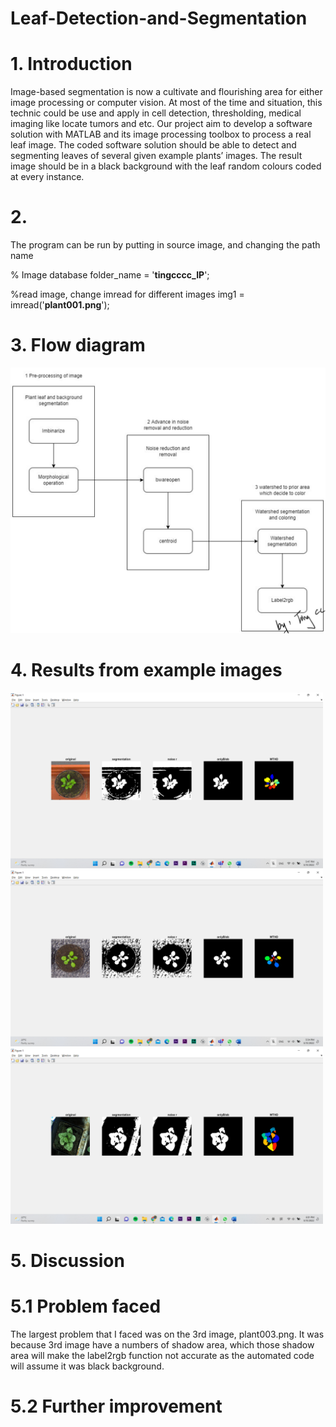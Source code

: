 # Leaf-Detection-and-Segmentation
# 1. Introduction
Image-based segmentation is now a cultivate and flourishing area for either image processing or computer vision. At most of the time and situation, this technic could be use and apply in cell detection, thresholding, medical imaging like locate tumors and etc. 
Our project aim to develop a software solution with MATLAB and its image processing toolbox to process a real leaf image. The coded software solution should be able to detect and segmenting leaves of several given example plants’ images. The result image should be in a black background with the leaf random colours coded at every instance.


# 2.
The program can be run by putting in source image, and changing the path name

% Image database
folder_name = '**tingcccc_IP**';

%read image, change imread for different images
img1           = imread('**plant001.png**');

# 3. Flow diagram
<img src="flow-diagram.jpg" alt="Watershed Approach" width="600" />


# 4. Results from example images
<img src="Result/Screenshot (244).png" alt="Watershed Approach" width="500" />
<img src="Result/Screenshot (245).png" alt="Watershed Approach" width="500" />
<img src="Result/Screenshot (246).png" alt="Watershed Approach" width="500" />

# 5. Discussion
# 5.1 Problem faced 
The largest problem that I faced was on the 3rd image, plant003.png. It was because 3rd image have a numbers of shadow area, which those shadow area will make the label2rgb function not accurate as the automated code will assume it was black background. 

# 5.2 Further improvement

